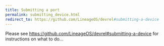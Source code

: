```yaml
---
title: Submitting a port
permalink: submitting_device.html
redirect_to: https://github.com/LineageOS/devrel#submitting-a-device
---
```


Please see https://github.com/LineageOS/devrel#submitting-a-device for instructions on what to do...

